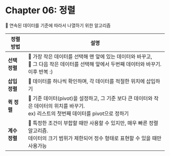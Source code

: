 # Chapter 06: 정렬
📌 연속된 데이터를 기준에 따라서 나열하기 위한 알고리즘  

| <span style='backgroud-color: #fff5b1'>정렬 방법</span> | <span style='backgroud-color: #fff5b1'>설명</span>                                           |
|----------------------------------------------------|--------------------------------------------------------------------------------------------|
| **선택 정렬**                                          | 📌 가장 작은 데이터를 선택해 맨 앞에 있는 데이터와 바꾸고,<br> 📌 그 다음 작은 데이터를 선택해 앞에서 두번째 데이터와 바꾸기.<br> 이후 반복 :) |
| **삽입 정렬**                                          | 📌 데이터를 하나씩 확인하며, 각 데이터를 적절한 위치에 삽입하기                                                      |
| **퀵 정렬**                                           | 📌 기준 데이터(pivot)을 설정하고, 그 기준 보다 큰 데이터와 작은 데이터의 위치를 바꾸기.<br> ex) 리스트의 첫번째 데이터를 pivot으로 정하기  |
| **계수 정렬**                                          | 📌 특정한 조건이 부합할 때만 사용할 수 있지만, 매우 빠른 정렬 알고리즘.<br>데이터의 크기 범위가 제한되어 정수 형태로 표현할 수 있을 때만 사용가능    |


